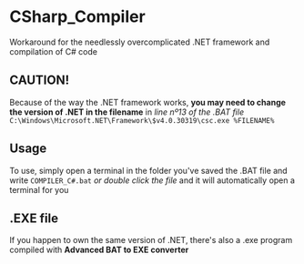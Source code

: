 # CSharp_Compiler
Workaround for the needlessly overcomplicated .NET framework and compilation of C# code
## CAUTION!
Because of the way the .NET framework works, **you may need to change the version of .NET in the filename** in *line nº13 of the .BAT file*
`C:\Windows\Microsoft.NET\Framework\$v4.0.30319\csc.exe %FILENAME%`
## Usage
To use, simply open a terminal in the folder you've saved the .BAT file and write `COMPILER_C#.bat` *or double click the file* and it will automatically open a terminal for you
## .EXE file
If you happen to own the same version of .NET, there's also a .exe program compiled with **Advanced BAT to EXE converter**
